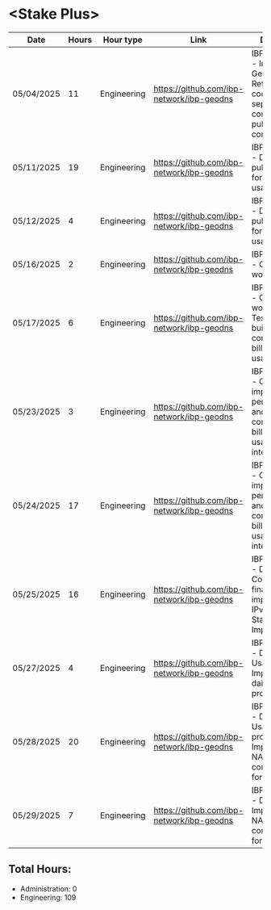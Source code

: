 # \<Stake Plus\>
| Date | Hours | Hour type | Link | Description | 
|---|---|---|---|---|
| 05/04/2025 | 11 | Engineering | https://github.com/ibp-network/ibp-geodns | IBP-GeoDNS v3 - Initial IBP-GeoDNS v3, Refactoring code to seperate components for pubsub communications |
| 05/11/2025 | 19 | Engineering | https://github.com/ibp-network/ibp-geodns | IBP-GeoDNS v3 - Design pubsub comms for billing, stats, usage |
| 05/12/2025 |  4 | Engineering | https://github.com/ibp-network/ibp-geodns | IBP-GeoDNS v3 - Design pubsub comms for billing, stats, usage |
| 05/16/2025 |  2 | Engineering | https://github.com/ibp-network/ibp-geodns | IBP-GeoDNS v3 - Codex workflow |
| 05/17/2025 |  6 | Engineering | https://github.com/ibp-network/ibp-geodns | IBP-GeoDNS v3 - Codex workflow & Tests, Continue building pubsub comms for billing, stats, usage |
| 05/23/2025 |  3 | Engineering | https://github.com/ibp-network/ibp-geodns | IBP-GeoDNS v3 - Continuing to improve performance and separate components for billing, stats and usage integration |
| 05/24/2025 | 17 | Engineering | https://github.com/ibp-network/ibp-geodns | IBP-GeoDNS v3 - Continuing to improve performance and separate components for billing, stats and usage integration |
| 05/25/2025 | 16 | Engineering | https://github.com/ibp-network/ibp-geodns | IBP-GeoDNS v3 - Debugging, Continuing to finalize usage implementation, IPv6 (Dual Stack) Implementation |
| 05/27/2025 |  4 | Engineering | https://github.com/ibp-network/ibp-geodns | IBP-GeoDNS v3 - Debugging Usage, Implementing daily usage processing |
| 05/28/2025 | 20 | Engineering | https://github.com/ibp-network/ibp-geodns | IBP-GeoDNS v3 - Debugging Usage processing, Implementing NATS communication for data retrieval |
| 05/29/2025 |  7 | Engineering | https://github.com/ibp-network/ibp-geodns | IBP-GeoDNS v3 - Debugging & Implementing NATS communication for data retrieval |

## Total Hours:
- Administration: 0
- Engineering: 109

